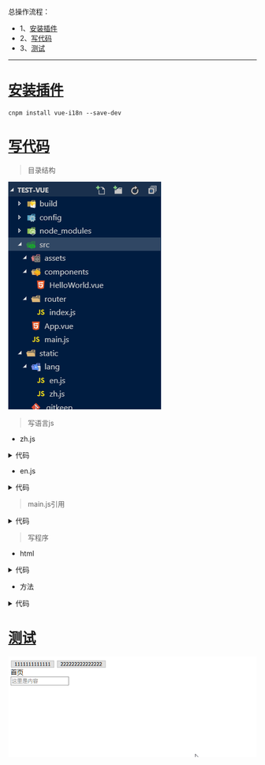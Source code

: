 总操作流程：
- 1、[安装插件](#vue.js-01)
- 2、[写代码](#vue.js-02)
- 3、[测试](#vue.js-03)

***

# <a name="vue.js-01" href="#" >安装插件</a>
```
cnpm install vue-i18n --save-dev
```

# <a name="vue.js-02" href="#" >写代码</a>

>目录结构

![](image/16-1.png)

>写语言js

- zh.js

<details>
<summary>代码</summary>

```js
module.exports = {
  menu : {
     home:"首页"
  },
  content:{
     main:"这里是内容"
 }
```

</details>

- en.js

<details>
<summary>代码</summary>

```js
module.exports = {
  menu : {
     home:"home"
  },
  content:{
     main:"this is content"
 }
}
```

</details>

>main.js引用

<details>
<summary>代码</summary>

```js
import VueI18n from 'vue-i18n'
Vue.use(VueI18n)
const i18n = new VueI18n({
  locale: 'zh', 
  messages: {
    'zh': require('../static/lang/zh'),
    'en': require('../static/lang/en')
  }
})
Vue.config.productionTip = false

new Vue({
  el: '#app',
  router,
  i18n,
  components: { App },
  template: '<App/>'
})

```

</details>

>写程序

- html

<details>
<summary>代码</summary>

```html
<div class="hello">
    <button @click="tabEn">1111111111111</button>
    <button @click="tabCn">222222222222222</button>
    <div class="title">{{$t('menu.home')}}</div>
    <input :placeholder="$t('content.main')" type="text">
  </div>
```

</details>

- 方法

<details>
<summary>代码</summary>

```js
methods: {
      tabEn: function () {
        this.$i18n.locale = 'en';
      },
      tabCn: function () {
        this.$i18n.locale = 'zh';
      }
    }
```

</details>


# <a name="vue.js-03" href="#" >测试</a>

![](image/16-2.gif)